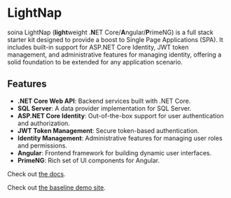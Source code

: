 # LightNap
soina
LightNap (**light**weight .**N**ET Core/**A**ngular/**P**rimeNG) is a full stack starter kit designed to provide a boost to Single Page Applications (SPA). It includes built-in support for ASP.NET Core Identity, JWT token management, and administrative features for managing identity, offering a solid foundation to be extended for any application scenario.

## Features

- **.NET Core Web API**: Backend services built with .NET Core.
- **SQL Server**: A data provider implementation for SQL Server.
- **ASP.NET Core Identity**: Out-of-the-box support for user authentication and authorization.
- **JWT Token Management**: Secure token-based authentication.
- **Identity Management**: Administrative features for managing user roles and permissions.
- **Angular**: Frontend framework for building dynamic user interfaces.
- **PrimeNG**: Rich set of UI components for Angular.

Check out [the docs](https://lightnap.sharplogic.com).

Check out [the baseline demo site](https://lightnap.azurewebsites.net).
